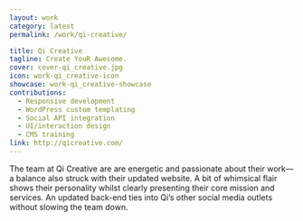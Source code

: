 ```yaml
---
layout: work
category: latest
permalink: /work/qi-creative/

title: Qi Creative
tagline: Create YouR Awesome.
cover: cover-qi_creative.jpg
icon: work-qi_creative-icon
showcase: work-qi_creative-showcase
contributions:
  - Responsive development
  - WordPress custom templating
  - Social API integration
  - UI/interaction design
  - CMS training
link: http://qicreative.com/
---
```


The team at Qi Creative are are energetic and passionate about their work&#8212;a balance also struck with their updated website. A bit of whimsical flair shows their personality whilst clearly presenting their core mission and services. An updated back-end ties into Qi’s other social media outlets without slowing the team down.

